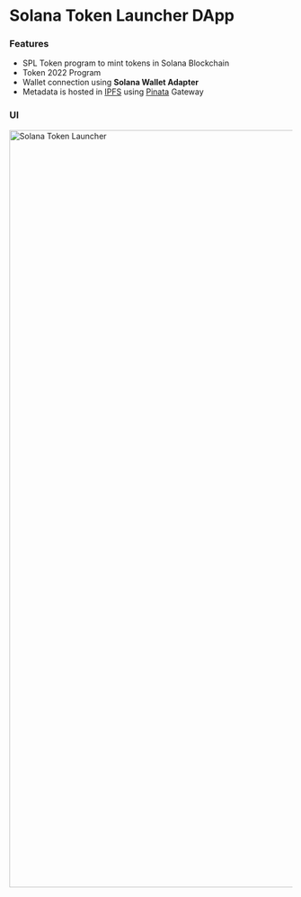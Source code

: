 # Solana Token Launcher DApp
### Features
- SPL Token program to mint tokens in Solana Blockchain
- Token 2022 Program
- Wallet connection using **Solana Wallet Adapter**
- Metadata is hosted in [IPFS](https://ipfs.tech/) using [Pinata](https://pinata.cloud/) Gateway

### UI
<img width="1348" alt="Solana Token Launcher" src="https://github.com/user-attachments/assets/537d2a3c-c9eb-47a0-86bc-5c7e7559106e" />
